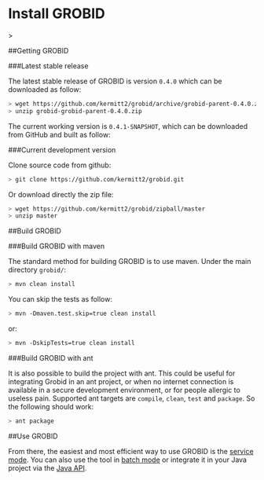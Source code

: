 <h1>Install GROBID</h1>>

##Getting GROBID

###Latest stable release

The latest stable release of GROBID is version ```0.4.0``` which can be downloaded as follow: 
```bash
> wget https://github.com/kermitt2/grobid/archive/grobid-parent-0.4.0.zip
> unzip grobid-grobid-parent-0.4.0.zip
```
The current working version is ```0.4.1-SNAPSHOT```, which can be downloaded from GitHub and built as follow: 

###Current development version

Clone source code from github:
```bash
> git clone https://github.com/kermitt2/grobid.git
```

Or download directly the zip file:
```bash
> wget https://github.com/kermitt2/grobid/zipball/master
> unzip master
```

##Build GROBID

###Build GROBID with maven

The standard method for building GROBID is to use maven. Under the main directory `grobid/`:
```bash
> mvn clean install
```
You can skip the tests as follow:
```bash
> mvn -Dmaven.test.skip=true clean install
```
or:
```bash
> mvn -DskipTests=true clean install
```

###Build GROBID with ant
 
It is also possible to build the project with ant. This could be useful for integrating Grobid in an ant project, or when no internet connection is available in a secure development environment, or for people allergic to useless pain. Supported ant targets are `compile`, `clean`, `test` and `package`. So the following should work: 
```bash
> ant package
```

##Use GROBID

From there, the easiest and most efficient way to use GROBID is the [service mode](Grobid-service.md). You can also use the tool in [batch mode](Grobid-batch.md) or integrate it in your Java project via the [Java API](Grobid-java-library.md). 



